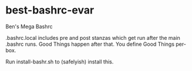 best-bashrc-evar
================

Ben&#39;s Mega Bashrc

.bashrc.local includes pre and post stanzas 
which get run after the main .bashrc runs. 
Good Things happen after that. You define 
Good Things per-box.

Run install-bashr.sh to (safelyish) install this.
